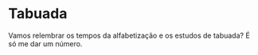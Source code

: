 # Tabuada
Vamos relembrar os tempos da alfabetização e os estudos de tabuada? É só me dar um número.
